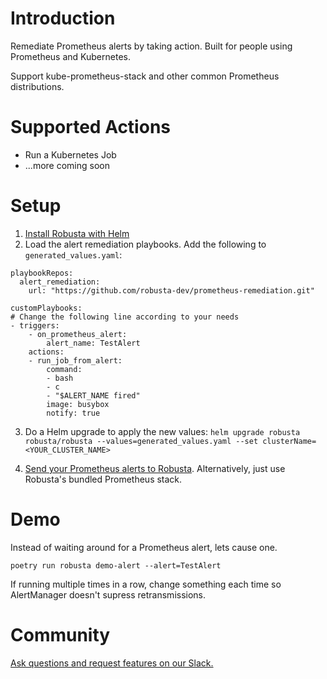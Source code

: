 # Introduction
Remediate Prometheus alerts by taking action. Built for people using Prometheus and Kubernetes.

Support kube-prometheus-stack and other common Prometheus distributions.

# Supported Actions

* Run a Kubernetes Job
* ...more coming soon

# Setup
1. [Install Robusta with Helm](https://docs.robusta.dev/master/installation.html)
2. Load the alert remediation playbooks. Add the following to `generated_values.yaml`: 
```
playbookRepos:
  alert_remediation:
    url: "https://github.com/robusta-dev/prometheus-remediation.git"

customPlaybooks:
# Change the following line according to your needs
- triggers:
    - on_prometheus_alert:
        alert_name: TestAlert
    actions:
    - run_job_from_alert:
        command:
        - bash
        - c
        - "$ALERT_NAME fired"
        image: busybox
        notify: true
```

3. Do a Helm upgrade to apply the new values: `helm upgrade robusta robusta/robusta --values=generated_values.yaml --set clusterName=<YOUR_CLUSTER_NAME>`

4. [Send your Prometheus alerts to Robusta](https://docs.robusta.dev/master/user-guide/alert-manager.html). Alternatively, just use Robusta's bundled Prometheus stack.

# Demo
Instead of waiting around for a Prometheus alert, lets cause one.

```
poetry run robusta demo-alert --alert=TestAlert
```

If running multiple times in a row, change something each time so AlertManager doesn't supress retransmissions.

# Community
[Ask questions and request features on our Slack.](https://home.robusta.dev/slack)
